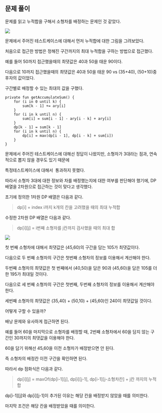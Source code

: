 ## 문제 풀이

문제를 읽고 누적합을 구해서 소형차를 배정하는 문제인 것 같았다.

![](https://blog.kakaocdn.net/dn/bpfSVU/btsGrU5b0z4/Dn7PMRNxdWbXcOvMTn8syK/img.png)

문제에서 주어진 테스트케이스에 대해서 먼저 누적합에 대한 그림을 그려보았다.

처음으로 접근한 방법은 정해진 구간까지의 최대 누적합을 구하는 방법으로 접근했다.

예를 들어 50까지 접근했을때의 최댓값은 40과 50을 태운 90이다.

다음으로 10까지 접근했을때의 최댓값은 40과 50을 태운 90 vs (35+40), (50+10)중 후자의 값이었다.

구간별로 배정할 수 있는 최대의 값을 구했다.

```
private fun getAccumulateSum() {
    for (i in 0 until k) {
        sum[k - 1] += ary[i]
    }
    for (i in k until n) {
        sum[i] = sum[i - 1] - ary[i - k] + ary[i]
    }
    dp[k - 1] = sum[k - 1]
    for (i in k until n) {
        dp[i] = max(dp[i - 1], dp[i - k] + sum[i])
    }
}
```

문제에서 주어진 테스트케이스에 대해선 정답이 나왔지만, 소형차가 3대라는 점과, 연속적으로 뽑지 않을 경우도 있기 때문에 

특정테스트케이스에 대해서  통과하지 못했다.

따라서 소형차 3대에 대한 정보와 차를 배정했는지에 대한 여부를 판단해야 했기에, DP 배열을 2차원으로 접근하는 것이 맞다고 생각했다.

초기에 정의한 1차원 DP 배열은 다음과 같다.

> dp[i] = index i까지 k개의 칸을 고려했을 때의 최대 누적합

수정한 2차원 DP 배열은 다음과 같다.

> dp[i][j] = i번째 소형차를 j칸까지 검사했을 때의 최대 합

![](https://blog.kakaocdn.net/dn/b7Nchz/btsGspqlxnH/a9YxKmialbOQlwKQul9xY1/img.png)

첫 번째 소형차에 대해서 최댓값은 (45,60)의 구간을 담는 105가 최댓값이다.

다음으로 두 번째 소형차의 구간은 첫번째 소형차의 정보를 이용해서 계산해야 한다.

두번째 소형차의 최댓값은 첫 번째에서 (40,50)을 담은 90과 (45,60)을 담은 105를 더한 195가 최대일 것이다.

다음으로 세 번째 소형차의 구간은 첫번째, 두번째 소형차의 정보를 이용해서 계산해야 한다.

세번째 소형차의 최댓값은 (35,40) + (50,10) + (45,60)인 240이 최댓값일 것이다.

어떻게 구할 수 있을까?

배낭 문제와 유사하게 접근하면 된다.

예를 들어 60을 마지막으로 소형차를 배정할 때, 2번째 소형차에서 60을 담지 않는 구간인 30까지의 최댓값을 이용해야 한다.

60을 담기 위해선 45,60을 이전 소형차가 배정받으면 안 된다.

즉 소형차의 배정칸 이전 구간을 확인하면 된다.

따라서 dp 점화식은 다음과 같다.

> dp[i][j] = maxOf(dp[i-1][j], dp[i][j-1], dp[i-1][j-소형차칸] + j칸 까지의 누적합 

dp[i-1][j]와 dp[i][j-1]이 추가된 이유는 해당 칸을 배정받지 않았을 때를 의미한다.

마지막 조건은 해당 칸을 배정받았을 때를 의미한다.